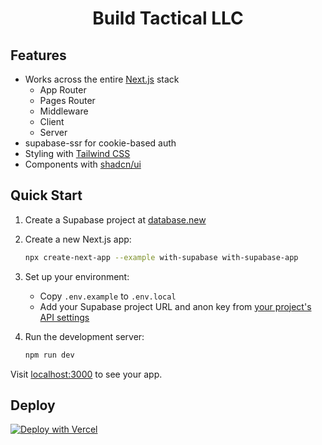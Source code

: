 <h1 align="center">Build Tactical LLC</h1>

<p align="center">
 
</p>

## Features

- Works across the entire [Next.js](https://nextjs.org) stack
  - App Router
  - Pages Router
  - Middleware
  - Client
  - Server
- supabase-ssr for cookie-based auth
- Styling with [Tailwind CSS](https://tailwindcss.com)
- Components with [shadcn/ui](https://ui.shadcn.com/)

## Quick Start

1. Create a Supabase project at [database.new](https://database.new)

2. Create a new Next.js app:
   ```bash
   npx create-next-app --example with-supabase with-supabase-app
   ```

3. Set up your environment:
   - Copy `.env.example` to `.env.local`
   - Add your Supabase project URL and anon key from [your project's API settings](https://app.supabase.com/project/_/settings/api)

4. Run the development server:
   ```bash
   npm run dev
   ```

Visit [localhost:3000](http://localhost:3000/) to see your app.

## Deploy

[![Deploy with Vercel](https://vercel.com/button)](https://vercel.com/new/clone?repository-url=https%3A%2F%2Fgithub.com%2Fvercel%2Fnext.js%2Ftree%2Fcanary%2Fexamples%2Fwith-supabase)
